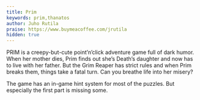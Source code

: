 ```yaml
---
title: Prim
keywords: prim,thanatos
author: Juho Rutila
praise: https://www.buymeacoffee.com/jrutila
hidden: true
---
```


PRIM is a creepy-but-cute point’n’click adventure game full of dark humor. When her mother dies, Prim finds out she’s Death’s daughter and now has to live with her father. But the Grim Reaper has strict rules and when Prim breaks them, things take a fatal turn. Can you breathe life into her misery?

The game has an in-game hint system for most of the puzzles. But especially the first part is missing some.
